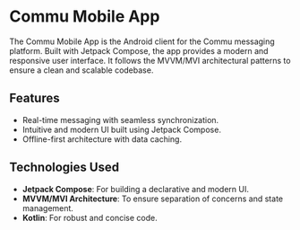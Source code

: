 # Commu Mobile App

The Commu Mobile App is the Android client for the Commu messaging platform. Built with Jetpack Compose, the app provides a modern and responsive user interface. It follows the MVVM/MVI architectural patterns to ensure a clean and scalable codebase.

## Features
- Real-time messaging with seamless synchronization.
- Intuitive and modern UI built using Jetpack Compose.
- Offline-first architecture with data caching.

## Technologies Used
- **Jetpack Compose**: For building a declarative and modern UI.
- **MVVM/MVI Architecture**: To ensure separation of concerns and state management.
- **Kotlin**: For robust and concise code.
